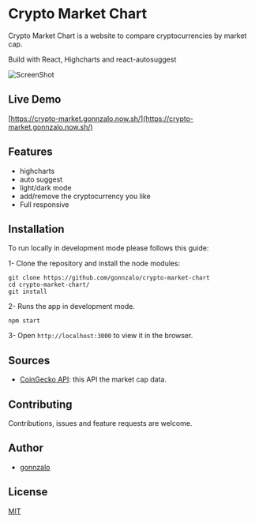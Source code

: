 # Crypto Market Chart

Crypto Market Chart is a website to compare cryptocurrencies by market cap.

Build with React, Highcharts and react-autosuggest

![ScreenShot](https://raw.github.com/gonnzalo/personal-website/master/src/images/crypto-chart.png)

## Live Demo

[https://crypto-market.gonnzalo.now.sh/](https://crypto-market.gonnzalo.now.sh/)

## Features

- highcharts
- auto suggest
- light/dark mode
- add/remove the cryptocurrency you like
- Full responsive

## Installation

To run locally in development mode please follows this guide:

1- Clone the repository and install the node modules:

```shell
git clone https://github.com/gonnzalo/crypto-market-chart
cd crypto-market-chart/
git install
```

2- Runs the app in development mode.

```shell
npm start
```

3- Open `http://localhost:3000` to view it in the browser.

## Sources

- [CoinGecko API](https://www.coingecko.com/en/api): this API the market cap data.

## Contributing

Contributions, issues and feature requests are welcome.

## Author

- [gonnzalo](https://)

## License

[MIT](https://choosealicense.com/licenses/mit/)
